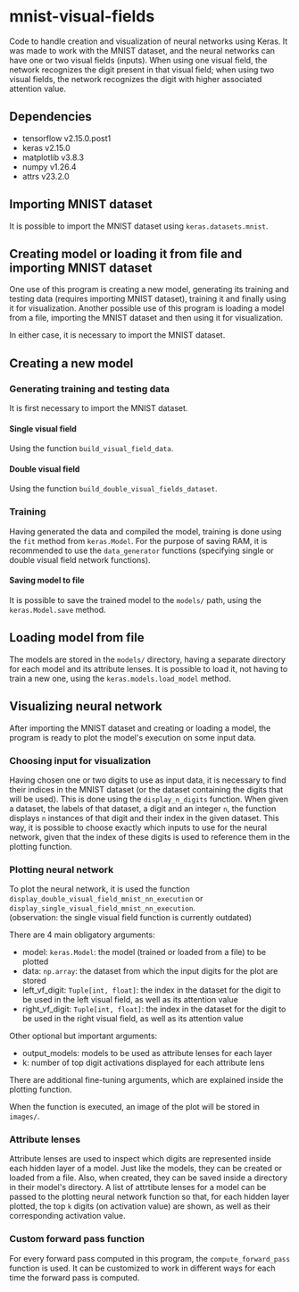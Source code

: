 # mnist-visual-fields

Code to handle creation and visualization of neural networks using Keras. It was made to work with the MNIST dataset, and the neural networks can have one or two visual fields (inputs). When using one visual field, the network recognizes the digit present in that visual field; when using two visual fields, the network recognizes the digit with higher associated attention value.

## Dependencies
* tensorflow v2.15.0.post1
* keras v2.15.0
* matplotlib v3.8.3
* numpy v1.26.4
* attrs v23.2.0

## Importing MNIST dataset

It is possible to import the MNIST dataset using `keras.datasets.mnist`.

## Creating model or loading it from file and importing MNIST dataset

One use of this program is creating a new model, generating its training and testing data (requires importing MNIST dataset), training it and finally using it for visualization. Another possible use of this program is loading a model from a file, importing the MNIST dataset and then using it for visualization.

In either case, it is necessary to import the MNIST dataset.

## Creating a new model

### Generating training and testing data

It is first necessary to import the MNIST dataset.

#### Single visual field

Using the function `build_visual_field_data`.

#### Double visual field

Using the function `build_double_visual_fields_dataset`.

### Training

Having generated the data and compiled the model, training is done using the `fit` method from `keras.Model`. For the purpose of saving RAM, it is recommended to use the `data_generator` functions (specifying single or double visual field network functions).

#### Saving model to file

It is possible to save the trained model to the `models/` path, using the `keras.Model.save` method.

## Loading model from file

The models are stored in the `models/` directory, having a separate directory for each model and its attribute lenses. It is possible to load it, not having to train a new one, using the `keras.models.load_model` method.

## Visualizing neural network

After importing the MNIST dataset and creating or loading a model, the program is ready to plot the model's execution on some input data.

### Choosing input for visualization

Having chosen one or two digits to use as input data, it is necessary to find their indices in the MNIST dataset (or the dataset containing the digits that will be used). This is done using the `display_n_digits` function. When given a dataset, the labels of that dataset, a digit and an integer `n`, the function displays `n` instances of that digit and their index in the given dataset. This way, it is possible to choose exactly which inputs to use for the neural network, given that the index of these digits is used to reference them in the plotting function.

### Plotting neural network

To plot the neural network, it is used the function `display_double_visual_field_mnist_nn_execution` or `display_single_visual_field_mnist_nn_execution`.  
(observation: the single visual field function is currently outdated)

There are 4 main obligatory arguments:
* model: `keras.Model`: the model (trained or loaded from a file) to be plotted
* data: `np.array`: the dataset from which the input digits for the plot are stored
* left_vf_digit: `Tuple[int, float]`: the index in the dataset for the digit to be used in the left visual field, as well as its attention value
* right_vf_digit: `Tuple[int, float]`: the index in the dataset for the digit to be used in the right visual field, as well as its attention value

Other optional but important arguments:
* output_models: models to be used as attribute lenses for each layer
* k: number of top digit activations displayed for each attribute lens

There are additional fine-tuning arguments, which are explained inside the plotting function.

When the function is executed, an image of the plot will be stored in `images/`.

### Attribute lenses

Attribute lenses are used to inspect which digits are represented inside each hidden layer of a model. Just like the models, they can be created or loaded from a file. Also, when created, they can be saved inside a directory in their model's directory. A list of attrtibute lenses for a model can be passed to the plotting neural network function so that, for each hidden layer plotted, the top `k` digits (on activation value) are shown, as well as their corresponding activation value.

### Custom forward pass function

For every forward pass computed in this program, the `compute_forward_pass` function is used. It can be customized to work in different ways for each time the forward pass is computed.